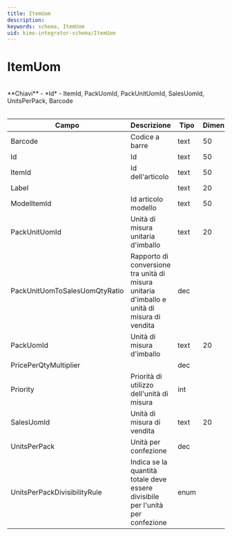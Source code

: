 ```yaml
---
title: ItemUom
description:
keywords: schema, ItemUom
uid: kimo-integrator-schema/ItemUom
---
```


# ItemUom

<br>
**Chiavi**
- *Id*
- ItemId, PackUomId, PackUnitUomId, SalesUomId, UnitsPerPack, Barcode
<br><br>

| Campo | Descrizione | Tipo | Dimensione | Note |
| --- | --- | --- | --- | --- |
| Barcode | Codice a barre | text | 50 |  |
| Id | Id | text | 50 |  |
| ItemId | Id dell'articolo | text | 50 |  |
| Label |  | text | 20 |  |
| ModelItemId | Id articolo modello | text | 50 |  |
| PackUnitUomId | Unità di misura unitaria d'imballo | text | 20 |  |
| PackUnitUomToSalesUomQtyRatio | Rapporto di conversione tra unità di misura unitaria d'imballo e unità di misura di vendita | dec |  |  |
| PackUomId | Unità di misura d'imballo | text | 20 |  |
| PricePerQtyMultiplier |  | dec |  |  |
| Priority | Priorità di utilizzo dell'unità di misura | int |  |  |
| SalesUomId | Unità di misura di vendita | text | 20 |  |
| UnitsPerPack | Unità per confezione | dec |  |  |
| UnitsPerPackDivisibilityRule | Indica se la quantità totale deve essere divisibile per l'unità per confezione | enum |  | 0: AllowDivisibility, 1: WarnIfDivided, 2: DoNotAllowDivisibility |

